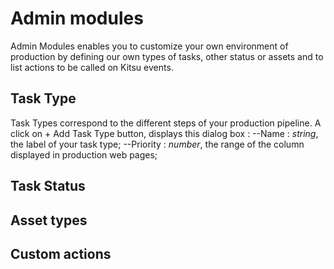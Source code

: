 # Admin modules
Admin Modules enables you to customize your own environment of production by defining our own types of tasks, other status or assets and to list actions to be called on Kitsu events.

## Task Type
Task Types correspond to the different steps of your production pipeline.
A click on + Add Task Type button, displays this dialog box :
--Name : *string*, the label of your task type;
--Priority : *number*, the range of the column displayed in production web pages;

## Task Status

## Asset types

## Custom actions  
